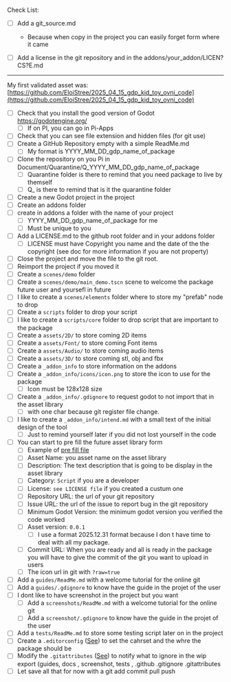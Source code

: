 Check List:
- [ ] Add a git_source.md 
  - Because when copy in the project you can easily forget form where it came
- [ ] Add a license in the git repository and in the addons/your_addon/LICEN?CS?E.md


----------

My first validated asset was:  
[https://github.com/EloiStree/2025_04_15_gdp_kid_toy_ovni_code](https://github.com/EloiStree/2025_04_15_gdp_kid_toy_ovni_code)  

- [ ] Check that you install the good version of Godot https://godotengine.org/
  - [ ] If on PI, you can go in Pi-Apps
- [ ] Check that you can see file extension and hidden files (for git use)
- [ ] Create a GitHub Repository empty with a simple ReadMe.md
  - [ ] My format is YYYY_MM_DD_gdp_name_of_package
- [ ] Clone the repository on you Pi in Document/Quarantine/Q_YYYY_MM_DD_gdp_name_of_package
  - [ ] Quarantine folder is there to remind that you need package to live by themself
  - [ ] Q_ is there to remind that is it the quarantine folder
- [ ] Create a new Godot project in the project
- [ ] Create an addons folder
- [ ] create in addons a folder with the name of your project
  - [ ] YYYY_MM_DD_gdp_name_of_package for me
  - [ ] Must be unique to you
- [ ] Add a LICENSE.md to the github root folder and in your addons folder
  - [ ] LICENSE must have Copyright you name and the date of the the copyright (see doc for more information if you are not property)
- [ ] Close the project and move the file to the git root.
- [ ] Reimport the project if you moved it
- [ ] Create a `scenes/demo` folder
- [ ] Create a `scenes/demo/main_demo.tscn` scene to welcome the package future user and yoursefl in future
- [ ] I like to create a `scenes/elements` folder where to store my "prefab" node to drop
- [ ] Create a `scripts` folder to drop your script
- [ ] I like to create a `scripts/core` folder to drop script that are important to the package
- [ ] Create a `assets/2D/` to store coming 2D items
- [ ] Create a `assets/Font/` to store coming Font items
- [ ] Create a `assets/Audio/` to store coming audio items
- [ ] Create a `assets/3D/` to store coming stl, obj and fbx
- [ ] Create a `_addon_info` to store information on the addons
- [ ] Create a `_addon_info/icons/icon.png` to store the icon to use for the package
  - [ ] Icon must be 128x128 size
- [ ] Create a `_addon_info/.gdignore` to request godot to not import that in the asset library
  - [ ] with one char because git register file change.
- [ ] I like to create a `_addon_info/intend.md` with a small text of the initial design of the tool
  - [ ]  Just to remind yourself later if you did not lost yourself in the code
- [ ] You can start to pre fill the future asset library form
  - [ ] Example of [pre fill file](https://github.com/EloiStree/2025_04_15_gdp_kid_toy_ovni_code/blob/main/addons/2025_04_15_gdp_kid_toy_ovni_code/_addon_info/library_pre_fill.md)
  - [ ] Asset Name: you asset name on the asset library
  - [ ] Description: The text description that is going to be display in the asset library
  - [ ] Category: `Script` if you are a developer
  - [ ] License: `see LICENSE file` if you created a custum one
  - [ ] Repository URL: the url of your git repository
  - [ ] Issue URL: the url of the issue to report bug in the git repository
  - [ ] Minimum Godot Version: the minimum godot version you verified the code worked
  - [ ] Asset version: `0.0.1`
    - [ ] I use a format 2025.12.31 format because I don t have time to deal with all my package.
  - [ ] Commit URL: When you are ready and all is ready in the package you will have to give the commit of the git you want to upload in users
  - [ ] The icon url in git with  `?raw=true`
- [ ] Add a `guides/ReadMe.md` with a welcome tutorial for the online git
- [ ] Add a `guides/.gdignore` to know have the guide in the projet of the user
- [ ] I dont like to have screenshot in the project but you want
  - [ ] Add a `screenshots/ReadMe.md` with a welcome tutorial for the online git
  - [ ] Add a `screenshot/.gdignore` to know have the guide in the projet of the user
- [ ] Add a `tests/ReadMe.md` to store some testing script later on in the project
- [ ] Create a `.editorconfig` ([See](https://github.com/EloiStree/2025_04_15_gdp_kid_toy_ovni_code/blob/main/.editorconfig)) to set the cahrset and the whre the package should be
- [ ] Modify the `.gitattributes` ([See](https://github.com/EloiStree/2025_04_15_gdp_kid_toy_ovni_code/blob/main/.gitattributes)) to notify what to ignore in the wip export (guides, docs , screenshot, tests , .github .gitignore .gitattributes
- [ ] Let save all that for now with a git add commit pull push
